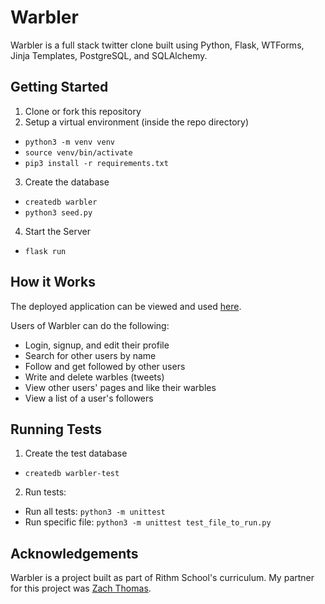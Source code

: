 # Warbler
Warbler is a full stack twitter clone built using Python, Flask, WTForms, Jinja Templates, PostgreSQL, and SQLAlchemy.

## Getting Started
1. Clone or fork this repository
2. Setup a virtual environment (inside the repo directory)
* ```python3 -m venv venv```
* ```source venv/bin/activate```
* ```pip3 install -r requirements.txt```
3. Create the database
* ```createdb warbler```
* ```python3 seed.py```
4. Start the Server
* ```flask run```

## How it Works
The deployed application can be viewed and used [here](https://alex-rutan-warbler.herokuapp.com/).

Users of Warbler can do the following:
* Login, signup, and edit their profile
* Search for other users by name
* Follow and get followed by other users
* Write and delete warbles (tweets)
* View other users' pages and like their warbles
* View a list of a user's followers

## Running Tests

1. Create the test database
* ```createdb warbler-test```
2. Run tests:
* Run all tests: ```python3 -m unittest```
* Run specific file: ```python3 -m unittest test_file_to_run.py```

## Acknowledgements

Warbler is a project built as part of Rithm School's curriculum. My partner for this project was [Zach Thomas](https://github.com/ZeeTom).   
